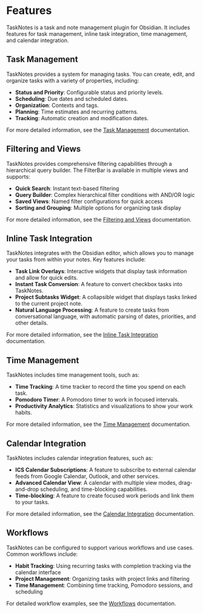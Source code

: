 # Features

TaskNotes is a task and note management plugin for Obsidian. It includes features for task management, inline task integration, time management, and calendar integration.

## Task Management

TaskNotes provides a system for managing tasks. You can create, edit, and organize tasks with a variety of properties, including:

- **Status and Priority**: Configurable status and priority levels.
- **Scheduling**: Due dates and scheduled dates.
- **Organization**: Contexts and tags.
- **Planning**: Time estimates and recurring patterns.
- **Tracking**: Automatic creation and modification dates.

For more detailed information, see the [Task Management](features/task-management.md) documentation.

## Filtering and Views

TaskNotes provides comprehensive filtering capabilities through a hierarchical query builder. The FilterBar is available in multiple views and supports:

- **Quick Search**: Instant text-based filtering
- **Query Builder**: Complex hierarchical filter conditions with AND/OR logic
- **Saved Views**: Named filter configurations for quick access
- **Sorting and Grouping**: Multiple options for organizing task display

For more detailed information, see the [Filtering and Views](features/filtering-and-views.md) documentation.

## Inline Task Integration

TaskNotes integrates with the Obsidian editor, which allows you to manage your tasks from within your notes. Key features include:

- **Task Link Overlays**: Interactive widgets that display task information and allow for quick edits.
- **Instant Task Conversion**: A feature to convert checkbox tasks into TaskNotes.
- **Project Subtasks Widget**: A collapsible widget that displays tasks linked to the current project note.
- **Natural Language Processing**: A feature to create tasks from conversational language, with automatic parsing of dates, priorities, and other details.

For more detailed information, see the [Inline Task Integration](features/inline-tasks.md) documentation.

## Time Management

TaskNotes includes time management tools, such as:

- **Time Tracking**: A time tracker to record the time you spend on each task.
- **Pomodoro Timer**: A Pomodoro timer to work in focused intervals.
- **Productivity Analytics**: Statistics and visualizations to show your work habits.

For more detailed information, see the [Time Management](features/time-management.md) documentation.

## Calendar Integration

TaskNotes includes calendar integration features, such as:

- **ICS Calendar Subscriptions**: A feature to subscribe to external calendar feeds from Google Calendar, Outlook, and other services.
- **Advanced Calendar View**: A calendar with multiple view modes, drag-and-drop scheduling, and time-blocking capabilities.
- **Time-blocking**: A feature to create focused work periods and link them to your tasks.

For more detailed information, see the [Calendar Integration](features/calendar-integration.md) documentation.

## Workflows

TaskNotes can be configured to support various workflows and use cases. Common workflows include:

- **Habit Tracking**: Using recurring tasks with completion tracking via the calendar interface
- **Project Management**: Organizing tasks with project links and filtering
- **Time Management**: Combining time tracking, Pomodoro sessions, and scheduling

For detailed workflow examples, see the [Workflows](workflows.md) documentation.